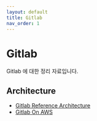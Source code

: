 ```yaml
---
layout: default
title: Gitlab
nav_order: 1
---
```


# Gitlab

Gitlab 에 대한 정리 자료입니다.

## Architecture
- [Gitlab Reference Architecture](gitlab/gitlab_ref_architecture)
- [Gitlab On AWS](gitlab/gitlab_install)